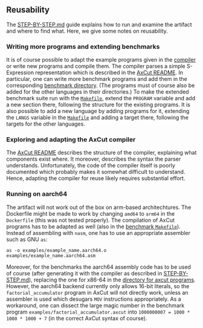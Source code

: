 ## Reusability

The [STEP-BY-STEP.md](./STEP-BY-STEP.md) guide explains how to run and examine the artifact and where to find what.
Here, we give some notes on reusability.

### Writing more programs and extending benchmarks

It is of course possible to adapt the example programs given in the [compiler](./axcut) or write new programs and compile them.
The compiler parses a simple S-Expression representation which is described in the [AxCut README](./axcut/README.md).
In particular, one can write more benchmark programs and add them in the corresponding [benchmark directory](./benchmark-programs/axcut).
(The programs must of course also be added for the other languages in their directories.)
To make the extended benchmark suite run with the [`Makefile`](./benchmark-programs/Makefile), extend the `PROGRAM` variable and add a new section there, following the structure for the existing programs.
It is also possible to add a new language by adding programs for it, extending the `LANGS` variable in the [`Makefile`](./benchmark-programs/Makefile) and adding a target there, following the targets for the other languages.

### Exploring and adapting the AxCut compiler

The [AxCut README](./axcut/README.md) describes the structure of the compiler, explaining what components exist where.
It moreover, describes the syntax the parser understands.
Unfortunately, the code of the compiler itself is poorly documented which probably makes it somewhat difficult to understand.
Hence, adapting the compiler for reuse likely requires substantial effort.

### Running on aarch64

The artifact will not work out of the box on arm-based architechtures.
The Dockerfile might be made to work by changing `amd64` to `arm64` in the `Dockerfile` (this was not tested properly).
The compilation of AxCut programs has to be adapted as well (also in the [benchmark `Makefile`](./benchmark-programs/Makefile)).
Instead of assembling with `nasm`, one has to use an appropriate assembler such as GNU `as`:

```
as -o examples/example_name.aarch64.o examples/example_name.aarch64.asm
```

Moreover, for the benchmarks the aarch64 assembly code has to be used of course (after generating it with the compiler as described in [STEP-BY-STEP.md](./STEP-BY-STEP.md)), replacing the one for x86-64 in the [directory for axcut programs](./benchmark-programs/axcut).
However, the aarch64 backend currently only allows 16-bit literals, so the `factorial_accumulator` program in AxCut will not directly work, unless an assembler is used which desugars `MOV` instructions appropriately.
As a workaround, one can dissect the large magic number in the benchmark program `examples/factorial_accumulator.axcut` into `1000000007 = 1000 * 1000 * 1000 + 7` (in the correct AxCut syntax of course).
